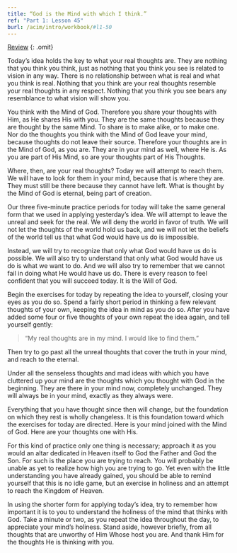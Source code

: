 ```yaml
---
title: “God is the Mind with which I think.”
ref: "Part 1: Lesson 45"
burl: /acim/intro/workbook/#l1-50
---
```


<a class="hide-review" href="/acim/workbook/l059/#l045">Review</a>
{: .omit}

Today’s idea holds the key to what your real thoughts are. They are
nothing that you think you think, just as nothing that you think you see
is related to vision in any way. There is no relationship between what
is real and what you think is real. Nothing that you think are your real
thoughts resemble your real thoughts in any respect. Nothing that you
think you see bears any resemblance to what vision will show you.

You think with the Mind of God. Therefore you share your thoughts with
Him, as He shares His with you. They are the same thoughts because they
are thought by the same Mind. To share is to make alike, or to make one.
Nor do the thoughts you think with the Mind of God leave your mind,
because thoughts do not leave their source. Therefore your thoughts are
in the Mind of God, as you are. They are in your mind as well, where He
is. As you are part of His Mind, so are your thoughts part of His
Thoughts.

Where, then, are your real thoughts? Today we will attempt to reach
them. We will have to look for them in your mind, because that is where
they are. They must still be there because they cannot have left. What
is thought by the Mind of God is eternal, being part of creation.

Our three five-minute practice periods for today will take the same
general form that we used in applying yesterday’s idea. We will attempt
to leave the unreal and seek for the real. We will deny the world in
favor of truth. We will not let the thoughts of the world hold us back,
and we will not let the beliefs of the world tell us that what God would
have us do is impossible.

Instead, we will try to recognize that only what God would have us do is
possible. We will also try to understand that only what God would have
us do is what we want to do. And we will also try to remember that we
cannot fail in doing what He would have us do. There is every reason to
feel confident that you will succeed today. It is the Will of God.

Begin the exercises for today by repeating the idea to yourself,
closing your eyes as you do so. Spend a fairly short period in thinking
a few relevant thoughts of your own, keeping the idea in mind as you do
so. After you have added some four or five thoughts of your own repeat
the idea again, and tell yourself gently:

> “My real thoughts are in my mind. I would like to find them.”

Then try to go past all the unreal thoughts that cover the truth in your
mind, and reach to the eternal.

Under all the senseless thoughts and mad ideas with which you have
cluttered up your mind are the thoughts which you thought with God in
the beginning. They are there in your mind now, completely unchanged.
They will always be in your mind, exactly as they always were.

Everything that you have thought since then will change, but the
foundation on which they rest is wholly changeless. It is this
foundation toward which the exercises for today are directed. Here is
your mind joined with the Mind of God. Here are your thoughts one with
His.

For this kind of practice only one thing is necessary; approach it as
you would an altar dedicated in Heaven itself to God the Father and God
the Son. For such is the place you are trying to reach. You will probably
be unable as yet to realize how high you are trying to go. Yet even with
the little understanding you have already gained, you should be able to
remind yourself that this is no idle game, but an exercise in holiness
and an attempt to reach the Kingdom of Heaven.

In using the shorter form for applying today’s idea, try to remember how
important it is to you to understand the holiness of the mind that
thinks with God. Take a minute or two, as you repeat the idea throughout
the day, to appreciate your mind’s holiness. Stand aside, however
briefly, from all thoughts that are unworthy of Him Whose host you are.
And thank Him for the thoughts He is thinking with you.

